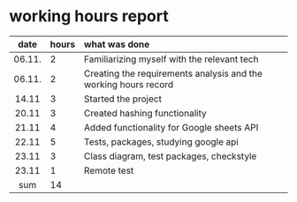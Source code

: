 # working hours report

| date | hours | what was done  |
| :----:|:-----| :-----|
| 06.11.| 2    |Familiarizing myself with the relevant tech|
| 06.11.| 2    |Creating the requirements analysis and the working hours record|
| 14.11 | 3    |Started the project|
| 20.11 | 3    |Created hashing functionality|
| 21.11 | 4    |Added functionality for Google sheets API|
| 22.11 | 5    |Tests, packages, studying google api|
| 23.11 | 3    |Class diagram, test packages, checkstyle|
| 23.11 | 1    |Remote test|
| sum   | 14   | | 
